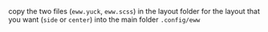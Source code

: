 copy the two files (`eww.yuck`, `eww.scss`) in the layout folder for the layout that you want (`side` or `center`) into the main folder `.config/eww` 
